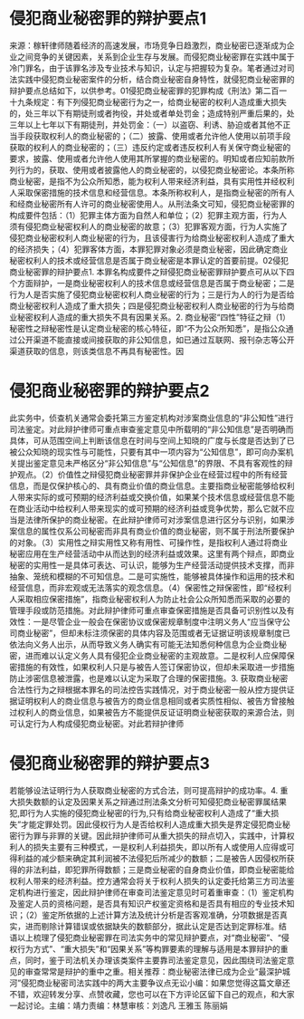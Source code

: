 # 侵犯商业秘密罪的辩护要点1

来源：稼轩律师随着经济的高速发展，市场竞争日趋激烈，商业秘密已逐渐成为企业之间竞争的关键因素，关系到企业生存与发展。而侵犯商业秘密罪在实践中属于冷门罪名，由于该罪名涉及专业技术与知识，认定与把握较为复杂。笔者通过对司法实践中侵犯商业秘密案件的分析，结合商业秘密自身特性，就侵犯商业秘密罪的辩护要点总结如下，以供参考。01侵犯商业秘密罪的犯罪构成《刑法》第二百一十九条规定：有下列侵犯商业秘密行为之一，给商业秘密的权利人造成重大损失的，处三年以下有期徒刑或者拘役，并处或者单处罚金；造成特别严重后果的，处三年以上七年以下有期徒刑，并处罚金：（一）以盗窃、利诱、胁迫或者其他不正当手段获取权利人的商业秘密的；（二）披露、使用或者允许他人使用以前项手段获取的权利人的商业秘密的；（三）违反约定或者违反权利人有关保守商业秘密的要求，披露、使用或者允许他人使用其所掌握的商业秘密的。明知或者应知前款所列行为的，获取、使用或者披露他人的商业秘密的，以侵犯商业秘密论。本条所称商业秘密，是指不为公众所知悉，能为权利人带来经济利益，具有实用性并经权利人采取保密措施的技术信息和经营信息。本条所称权利人，是指商业秘密的所有人和经商业秘密所有人许可的商业秘密使用人。从刑法条文可知，侵犯商业秘密罪的构成要件包括：（1）犯罪主体方面为自然人和单位；（2）犯罪主观方面，行为人须有侵犯商业秘密权利人的商业秘密的故意；（3）犯罪客观方面，行为人实施了侵犯商业秘密权利人商业秘密的行为，且该侵害行为给商业秘密权利人造成了重大的经济损失；（4）犯罪客体方面，本罪犯罪对象必须是商业秘密，因此确定商业秘密权利人的技术或经营信息是否属于商业秘密是本罪认定的首要前提。02侵犯商业秘密罪的辩护要点1. 本罪名构成要件之辩侵犯商业秘密罪辩护要点可从以下四个方面辩护，一是商业秘密权利人的技术信息或经营信息是否属于商业秘密；二是行为人是否实施了侵犯商业秘密权利人商业秘密的行为；三是行为人的行为是否给商业秘密权利人造成了重大损失；四是侵犯商业秘密权利人商业秘密的行为与给商业秘密权利人造成的重大损失不具有因果关系。2. 商业秘密“四性”特征之辩（1）秘密性之辩秘密性是认定商业秘密的核心特征，即“不为公众所知悉”，是指公众通过公开渠道不能直接或间接获取的非公知信息，如已通过互联网、报刊杂志等公开渠道获取的信息，则该类信息不再具有秘密性。因

# 侵犯商业秘密罪的辩护要点2

此实务中，侦查机关通常会委托第三方鉴定机构对涉案商业信息的“非公知性”进行司法鉴定。对此辩护律师可重点审查鉴定意见中所载明的“非公知信息”是否明确而具体，可从范围空间上判断该信息在时间与空间上知晓的广度与长度是否达到了已被公众知晓的现实性与可能性，只要有其中一项内容为“公知信息”，即可向办案机关提出鉴定意见未严格区分“非公知信息”与“公知信息”的界限、不具有客观性的辩护观点。（2）价值性之辩侵犯商业秘密罪并非保护企业在经营过程中的所有经营信息，而是仅保护核心的、具有商业价值的商业信息。主要指商业秘密能够给权利人带来实际的或可预期的经济利益或交换价值，如果某个技术信息或经营信息不能在商业活动中给权利人带来现实的或可预期的经济利益或竞争优势，那么它就不应当是法律所保护的商业秘密。在此辩护律师可对涉案信息进行区分与识别，如果涉案信息的属性仅系公司秘密而非具有商业价值的商业秘密，则不属于刑法所要保护的对象。（3）实用性之辩实用性又称有用性、可操作性，是指权利人通过将商业秘密应用在生产经营活动中从而达到的经济利益或效果。这里有两个辩点，即商业秘密的实用性一是具体可表达、可认识，能够为生产经营活动提供技术支撑，而非抽象、笼统和模糊的不可知信息。二是可实施性，能够被具体操作和运用的技术和经营信息，而非宏观或无法落实的观念信息。（4）保密性之辩保密性，即“经权利人采取相应保密措施”，指商业秘密权利人为防止社会公众所知悉而采取的必要的管理手段或防范措施。对此辩护律师可重点审查保密措施是否具备可识别性以及有效性：一是尽管企业一般会在保密协议或保密规章制度中注明义务人“应当保守公司商业秘密”，但却未标注须保密的具体内容及范围或者无证据证明该规章制度已依法向义务人出示，从而导致义务人确实有可能无法知悉何种信息为企业商业秘密，进而难以认定义务人具有侵犯企业商业秘密的主观故意。二是权利人应保障保密措施的有效性，如果权利人只是与被告人签订保密协议，但却未采取进一步措施防止涉密信息被泄露，也是难以认定为采取了合理的保密措施。3. 获取商业秘密合法性行为之辩根据本罪名的司法控告实践情况，对于商业秘密一般从控方提供证据证明权利人的商业信息与被告方的商业信息相同或者实质性相似、被告方曾接触过权利人的商业信息，如果被告方不能提供反证证明商业秘密获取的来源合法，则可认定行为人构成侵犯商业秘密。对此若辩护律师

# 侵犯商业秘密罪的辩护要点3

若能够设法证明行为人获取商业秘密的方式合法，则可提高辩护的成功率。4. 重大损失数额的认定及因果关系之辩通过刑法条文分析可知侵犯商业秘密罪属结果犯,即行为人实施的侵犯商业秘密的行为,只有给商业秘密权利人造成了“重大损失”才能定罪处罚。因此侵权行为人是否给权利人造成重大损失是界定侵犯商业秘密行为罪与非罪的关键。因此辩护律师可从重大损失的辩点切入，实践中，计算权利人的损失主要有三种模式，一是权利人利益损失，即以所有人或使用人应得或可得利益的减少额来确定其利润被不法侵犯后所减少的数额；二是被告人因侵权所获得的非法利益，即犯罪所得数额；三是商业秘密的自身商业价值，即商业秘密能给权利人带来的经济利益。控方通常会将关于权利人损失的认定委托给第三方司法鉴定机构进行鉴定，因此辩护律师在审查司法鉴定意见时可着重审查：（1）鉴定机构及鉴定人员的资格问题，是否具有知识产权鉴定资格和是否具有相应的专业技术知识；（2）鉴定所依据的上述计算方法及统计分析是否客观准确，分项数据是否真实，进而剔除计算错误或依据缺失的数额部分，据此认定是否达到定罪标准。结 语以上梳理了侵犯商业秘密罪在司法实务中的常见辩护要点，对“商业秘密”、“侵权行为方式”、“重大损失”和“因果关系”等构罪要素的理解与适用是本罪辩护的重点，同时，鉴于司法机关办理该类案件主要靠司法鉴定意见，因此围绕司法鉴定意见的审查常常是辩护的重中之重。相关推荐：商业秘密法律已成为企业“最深护城河”侵犯商业秘密司法实践中的两大主要争议点无讼小编：如果您觉得这篇文章还不错，欢迎转发分享、点赞收藏，您也可以在下方评论区留下自己的观点，和大家一起讨论。主编：靖力责编：林慧审核：刘逸凡 王雅玉 陈丽娟 

